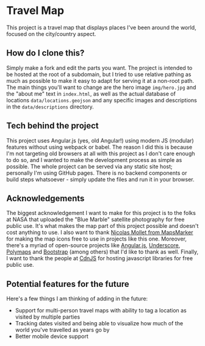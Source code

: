 # Travel Map

This project is a travel map that displays places I've been around the world, focused on the city/country aspect.

## How do I clone this?

Simply make a fork and edit the parts you want. The project is intended to be hosted at the root of a subdomain, but I tried to use relative pathing as much as possible to make it easy to adapt for serving it at a non-root path. The main things you'll want to change are the hero image `img/hero.jpg` and the "about me" text in `index.html`, as well as the actual database of locations `data/locations.geojson` and any specific images and descriptions in the `data/descriptions` directory.

## Tech behind the project

This project uses Angular.js (yes, old Angular!) using modern JS (modular) features without using webpack or babel. The reason I did this is because I'm not targeting old browsers at all with this project as I don't care enough to do so, and I wanted to make the development process as simple as possible. The whole project can be served via any static site host; personally I'm using GitHub pages. There is no backend components or build steps whatsoever - simply update the files and run it in your browser.

## Acknowledgements

The biggest acknowledgement I want to make for this project is to the folks at NASA that uploaded the "Blue Marble" satellite photography for free public use. It's what makes the map part of this project possible and doesn't cost anything to use. I also want to thank [Nicolas Mollet from MapsMarker](https://mapicons.mapsmarker.com) for making the map icons free to use in projects like this one. Moreover, there's a myriad of open-source projects like [Angular.js](https://docs.angularjs.org/api), [Underscore](https://underscorejs.org/), [Polymaps](http://polymaps.org/) and [Bootstrap](https://getbootstrap.com/docs/4.4/about/team/) (among others) that I'd like to thank as well. Finally, I want to thank the people at [CdnJS](https://cdnjs.com/) for hosting javascript libraries for free public use.


## Potential features for the future

Here's a few things I am thinking of adding in the future:

* Support for multi-person travel maps with ability to tag a location as visited by multiple parties
* Tracking dates visited and being able to visualize how much of the world you've travelled as years go by
* Better mobile device support
